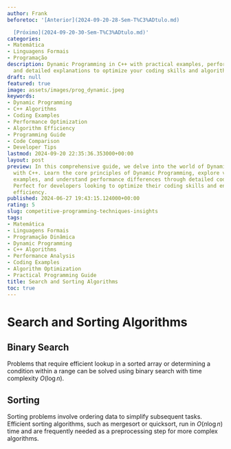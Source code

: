 ```yaml
---
author: Frank
beforetoc: '[Anterior](2024-09-20-28-Sem-T%C3%ADtulo.md)

  [Próximo](2024-09-20-30-Sem-T%C3%ADtulo.md)'
categories:
- Matemática
- Linguagens Formais
- Programação
description: Dynamic Programming in C++ with practical examples, performance analysis,
  and detailed explanations to optimize your coding skills and algorithm efficiency.
draft: null
featured: true
image: assets/images/prog_dynamic.jpeg
keywords:
- Dynamic Programming
- C++ Algorithms
- Coding Examples
- Performance Optimization
- Algorithm Efficiency
- Programming Guide
- Code Comparison
- Developer Tips
lastmod: 2024-09-20 22:35:36.353000+00:00
layout: post
preview: In this comprehensive guide, we delve into the world of Dynamic Programming
  with C++. Learn the core principles of Dynamic Programming, explore various algorithmic
  examples, and understand performance differences through detailed code comparisons.
  Perfect for developers looking to optimize their coding skills and enhance algorithm
  efficiency.
published: 2024-06-27 19:43:15.124000+00:00
rating: 5
slug: competitive-programming-techniques-insights
tags:
- Matemática
- Linguagens Formais
- Programação Dinâmica
- Dynamic Programming
- C++ Algorithms
- Performance Analysis
- Coding Examples
- Algorithm Optimization
- Practical Programming Guide
title: Search and Sorting Algorithms
toc: true
---
```

# Search and Sorting Algorithms

## Binary Search

Problems that require efficient lookup in a sorted array or determining a condition within a range can be solved using binary search with time complexity $O(\log n)$.

## Sorting

Sorting problems involve ordering data to simplify subsequent tasks. Efficient sorting algorithms, such as mergesort or quicksort, run in $O(n \log n)$ time and are frequently needed as a preprocessing step for more complex algorithms.

